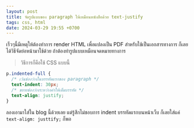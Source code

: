 ```yaml
---
layout: post
title: จัดรูปแบบของ paragraph ให้เหมือนหนังสือด้วย text-justify
tags: css, html
date: 2024-03-29 19:55 +0700
---
```


เร็วๆนี้มีเหตุให้ต้องทำการ render HTML เพื่อแปลงเป็น PDF สำหรับใช้เป็นเอกสารทางการ
ก็เลยได้วิธีจัดย่อหน้ามาใช้ด้วย ถ้าต้องทำรูปแบบเหมือนจดหมายทางการ

> วิธีการก็คือใช้ CSS แบบนี้

```css
p.indented-full {
  /* เว้นช่องว่างในบรรทัดแรกของ paragraph */
  text-indent: 30px;
  /* ขยายช่องว่างระหว่างคำให้เต็มบรรทัด */
  text-align: justify;
}
```

ลองเอามาใส่ใน blog นี้ด้วยเลย แต่รู้สึกไม่ชอบการ indent บรรทัดแรกบนหน้าเว็บ ก็เลยใส่แค่
`text-aligm: justtify;` ก็พอ
